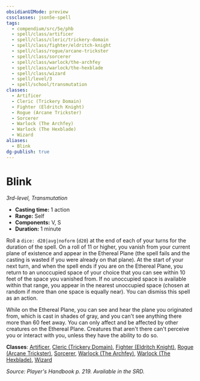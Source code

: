 ```yaml
---
obsidianUIMode: preview
cssclasses: json5e-spell
tags:
  - compendium/src/5e/phb
  - spell/class/artificer
  - spell/class/cleric/trickery-domain
  - spell/class/fighter/eldritch-knight
  - spell/class/rogue/arcane-trickster
  - spell/class/sorcerer
  - spell/class/warlock/the-archfey
  - spell/class/warlock/the-hexblade
  - spell/class/wizard
  - spell/level/3
  - spell/school/transmutation
classes:
  - Artificer
  - Cleric (Trickery Domain)
  - Fighter (Eldritch Knight)
  - Rogue (Arcane Trickster)
  - Sorcerer
  - Warlock (The Archfey)
  - Warlock (The Hexblade)
  - Wizard
aliases:
  - Blink
dg-publish: true
---
```

# Blink
*3rd-level, Transmutation*  

- **Casting time:** 1 action
- **Range:** Self
- **Components:** V, S
- **Duration:** 1 minute

Roll a `dice: d20|avg|noform` (`d20`) at the end of each of your turns for the duration of the spell. On a roll of 11 or higher, you vanish from your current plane of existence and appear in the Ethereal Plane (the spell fails and the casting is wasted if you were already on that plane). At the start of your next turn, and when the spell ends if you are on the Ethereal Plane, you return to an unoccupied space of your choice that you can see within 10 feet of the space you vanished from. If no unoccupied space is available within that range, you appear in the nearest unoccupied space (chosen at random if more than one space is equally near). You can dismiss this spell as an action.

While on the Ethereal Plane, you can see and hear the plane you originated from, which is cast in shades of gray, and you can't see anything there more than 60 feet away. You can only affect and be affected by other creatures on the Ethereal Plane. Creatures that aren't there can't perceive you or interact with you, unless they have the ability to do so.

**Classes**: [Artificer](/Admin/CLI/classes/artificer-tce.md), [Cleric (Trickery Domain)](/Admin/CLI/classes/cleric-trickery-domain.md), [Fighter (Eldritch Knight)](/Admin/CLI/classes/fighter-eldritch-knight.md), [Rogue (Arcane Trickster)](/Admin/CLI/classes/rogue-arcane-trickster.md), [Sorcerer](/Admin/CLI/classes/sorcerer.md), [Warlock (The Archfey)](/Admin/CLI/classes/warlock-the-archfey.md), [Warlock (The Hexblade)](/Admin/CLI/classes/warlock-the-hexblade-xge.md), [Wizard](/Admin/CLI/classes/wizard.md)

*Source: Player's Handbook p. 219. Available in the SRD.*